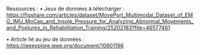 
Ressources :
• Jeux de données à télécharger : https://figshare.com/articles/dataset/MovePort_Multimodal_Dataset_of_EMG_IMU_MoCap_and_Insole_Pressure_for_Analyzing_Abnormal_Movements_and_Postures_in_Rehabilitation_Training/25202183?file=46577461


• Article lié au jeu de données :
https://ieeexplore.ieee.org/document/10601196



